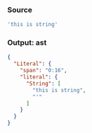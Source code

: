 ### Source
```js parse:expr
'this is string'
```

### Output: ast
```json
{
  "Literal": {
    "span": "0:16",
    "literal": {
      "String": [
        "this is string",
        "'"
      ]
    }
  }
}
```
